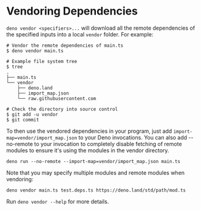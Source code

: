 # Vendoring Dependencies

`deno vendor <specifiers>...` will download all the remote dependencies of the
specified inputs into a local `vendor` folder. For example:

```shell
# Vendor the remote dependencies of main.ts
$ deno vendor main.ts

# Example file system tree
$ tree
.
├── main.ts
└── vendor
    ├── deno.land
    ├── import_map.json
    └── raw.githubusercontent.com

# Check the directory into source control
$ git add -u vendor
$ git commit
```

To then use the vendored dependencies in your program, just add
`import-map=vendor/import_map.json` to your Deno invocations. You can also add
--no-remote to your invocation to completely disable fetching of remote modules
to ensure it's using the modules in the vendor directory.

```shell
deno run --no-remote --import-map=vendor/import_map.json main.ts
```

Note that you may specify multiple modules and remote modules when vendoring:

```shell
deno vendor main.ts test.deps.ts https://deno.land/std/path/mod.ts
```

Run `deno vendor --help` for more details.
